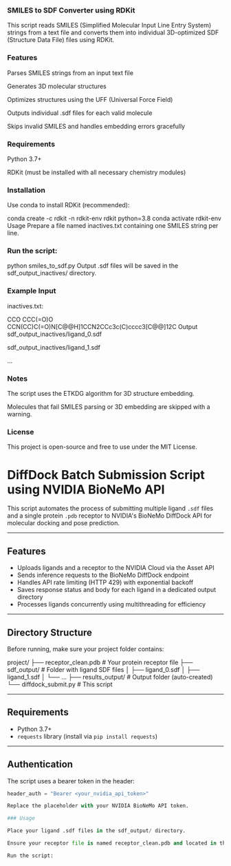 ### SMILES to SDF Converter using RDKit
This script reads SMILES (Simplified Molecular Input Line Entry System) strings from a text file and converts them into individual 3D-optimized SDF (Structure Data File) files using RDKit.

### Features
Parses SMILES strings from an input text file

Generates 3D molecular structures

Optimizes structures using the UFF (Universal Force Field)

Outputs individual .sdf files for each valid molecule

Skips invalid SMILES and handles embedding errors gracefully

### Requirements
Python 3.7+

RDKit (must be installed with all necessary chemistry modules)

### Installation
Use conda to install RDKit (recommended):

conda create -c rdkit -n rdkit-env rdkit python=3.8
conda activate rdkit-env
Usage
Prepare a file named inactives.txt containing one SMILES string per line.

### Run the script:


python smiles_to_sdf.py
Output .sdf files will be saved in the sdf_output_inactives/ directory.

### Example Input
inactives.txt:

CCO
CCC(=O)O
CCN(CC)C(=O)N[C@@H]1CCN2CCc3c(C)cccc3[C@@]12C
Output
sdf_output_inactives/ligand_0.sdf

sdf_output_inactives/ligand_1.sdf

...

### Notes
The script uses the ETKDG algorithm for 3D structure embedding.

Molecules that fail SMILES parsing or 3D embedding are skipped with a warning.

### License
This project is open-source and free to use under the MIT License.

# DiffDock Batch Submission Script using NVIDIA BioNeMo API

This script automates the process of submitting multiple ligand `.sdf` files and a single protein `.pdb` receptor to NVIDIA's BioNeMo DiffDock API for molecular docking and pose prediction.

---

## Features

- Uploads ligands and a receptor to the NVIDIA Cloud via the Asset API
- Sends inference requests to the BioNeMo DiffDock endpoint
- Handles API rate limiting (HTTP 429) with exponential backoff
- Saves response status and body for each ligand in a dedicated output directory
- Processes ligands concurrently using multithreading for efficiency

---

## Directory Structure

Before running, make sure your project folder contains:

project/
├── receptor_clean.pdb # Your protein receptor file
├── sdf_output/ # Folder with ligand SDF files
│ ├── ligand_0.sdf
│ ├── ligand_1.sdf
│ └── ...
├── results_output/ # Output folder (auto-created)
└── diffdock_submit.py # This script


---

## Requirements

- Python 3.7+
- `requests` library (install via `pip install requests`)

---

## Authentication

The script uses a bearer token in the header:

```python
header_auth = "Bearer <your_nvidia_api_token>"

Replace the placeholder with your NVIDIA BioNeMo API token.

### Usage

Place your ligand .sdf files in the sdf_output/ directory.

Ensure your receptor file is named receptor_clean.pdb and located in the root directory.

Run the script:
